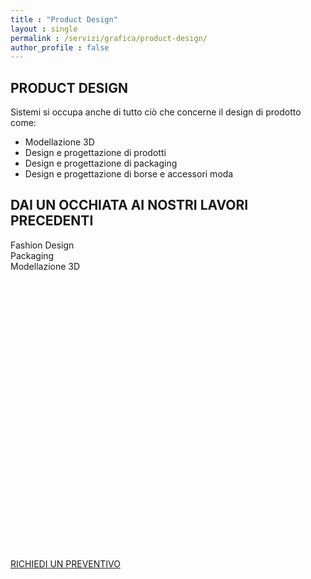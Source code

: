 ```yaml
---
title : "Product Design"
layout : single
permalink : /servizi/grafica/product-design/
author_profile : false
---
```

## PRODUCT DESIGN

Sistemi si occupa anche di tutto ciò che concerne il design di prodotto come:

  * Modellazione 3D 
  * Design e progettazione di prodotti 
  * Design e progettazione di packaging 
  * Design e progettazione di borse e accessori moda 

## DAI UN OCCHIATA AI NOSTRI LAVORI PRECEDENTI

<a data-gallery-index="0">Fashion Design</a>  
<a data-gallery-index="1">Packaging</a>  
<a data-gallery-index="2">Modellazione 3D</a>  
<a data-e-gallery-tags="0" href="https://s1r.it/wp-content/uploads/2021/09/d956a8_ed793542a764481ea37e004ba3bf98b6mv2.webp" data-elementor-open-lightbox="yes" data-elementor-lightbox-slideshow="all-5ac4f53" data-elementor-lightbox-title="d956a8_ed793542a764481ea37e004ba3bf98b6mv2"><br /> </a>  
<a data-e-gallery-tags="0" href="https://s1r.it/wp-content/uploads/2021/09/d956a8_d910f7b696824bcf8d0719da54020f5cmv2.webp" data-elementor-open-lightbox="yes" data-elementor-lightbox-slideshow="all-5ac4f53" data-elementor-lightbox-title="d956a8_d910f7b696824bcf8d0719da54020f5cmv2"><br /> </a>  
<a data-e-gallery-tags="0" href="https://s1r.it/wp-content/uploads/2021/09/d956a8_c3e9cd14ac3a4ab9aa5da6e79544ac60mv2.webp" data-elementor-open-lightbox="yes" data-elementor-lightbox-slideshow="all-5ac4f53" data-elementor-lightbox-title="d956a8_c3e9cd14ac3a4ab9aa5da6e79544ac60mv2"><br /> </a>  
<a data-e-gallery-tags="0" href="https://s1r.it/wp-content/uploads/2021/09/d956a8_a5bcae9ce3ae4a31925f4912afb5ef86mv2.webp" data-elementor-open-lightbox="yes" data-elementor-lightbox-slideshow="all-5ac4f53" data-elementor-lightbox-title="d956a8_a5bcae9ce3ae4a31925f4912afb5ef86mv2"><br /> </a>  
<a data-e-gallery-tags="0" href="https://s1r.it/wp-content/uploads/2021/09/d956a8_97e6d2a106494ae290d1f256a50aea51mv2.webp" data-elementor-open-lightbox="yes" data-elementor-lightbox-slideshow="all-5ac4f53" data-elementor-lightbox-title="d956a8_97e6d2a106494ae290d1f256a50aea51mv2"><br /> </a>  
<a data-e-gallery-tags="0" href="https://s1r.it/wp-content/uploads/2021/09/d956a8_5a966afcf6404a55ad6289517068acc5mv2.webp" data-elementor-open-lightbox="yes" data-elementor-lightbox-slideshow="all-5ac4f53" data-elementor-lightbox-title="d956a8_5a966afcf6404a55ad6289517068acc5mv2"><br /> </a>  
<a data-e-gallery-tags="1" href="https://s1r.it/wp-content/uploads/2021/09/d956a8_241781ff8cc6437eb3b9c36fcd71f1d6.webp" data-elementor-open-lightbox="yes" data-elementor-lightbox-slideshow="all-5ac4f53" data-elementor-lightbox-title="d956a8_241781ff8cc6437eb3b9c36fcd71f1d6"><br /> </a>  
<a data-e-gallery-tags="1" href="https://s1r.it/wp-content/uploads/2021/09/d956a8_329e1e971b42495b9b3694e07f1b86fa.webp" data-elementor-open-lightbox="yes" data-elementor-lightbox-slideshow="all-5ac4f53" data-elementor-lightbox-title="d956a8_329e1e971b42495b9b3694e07f1b86fa"><br /> </a>  
<a data-e-gallery-tags="1" href="https://s1r.it/wp-content/uploads/2021/09/10904563_1400274770272265_6813590020581961817_o.png" data-elementor-open-lightbox="yes" data-elementor-lightbox-slideshow="all-5ac4f53" data-elementor-lightbox-title="10904563_1400274770272265_6813590020581961817_o"><br /> </a>  
<a data-e-gallery-tags="1" href="https://s1r.it/wp-content/uploads/2021/09/10896230_1400274766938932_9171375929319006440_o.png" data-elementor-open-lightbox="yes" data-elementor-lightbox-slideshow="all-5ac4f53" data-elementor-lightbox-title="10896230_1400274766938932_9171375929319006440_o"><br /> </a>  
<a data-e-gallery-tags="2" href="https://s1r.it/wp-content/uploads/2021/09/FINESTRA.png" data-elementor-open-lightbox="yes" data-elementor-lightbox-slideshow="all-5ac4f53" data-elementor-lightbox-title="FINESTRA"><br /> </a>  
<a data-e-gallery-tags="2" href="https://s1r.it/wp-content/uploads/2021/09/ANELLO.png" data-elementor-open-lightbox="yes" data-elementor-lightbox-slideshow="all-5ac4f53" data-elementor-lightbox-title="ANELLO"><br /> </a>  
<a data-e-gallery-tags="2" href="https://s1r.it/wp-content/uploads/2021/09/render.png" data-elementor-open-lightbox="yes" data-elementor-lightbox-slideshow="all-5ac4f53" data-elementor-lightbox-title="render"><br /> </a>  
<a href="mailto:marketing@s1r.it" role="button"><br /> RICHIEDI UN PREVENTIVO<br /> </a>